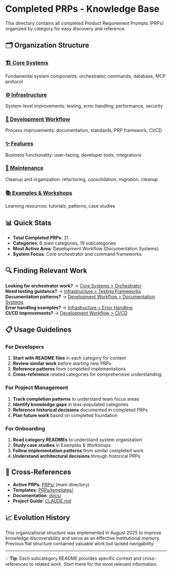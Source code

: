 # Completed PRPs - Knowledge Base

This directory contains all completed Product Requirement Prompts (PRPs) organized by category for easy discovery and reference.

## 🗂️ Organization Structure

### [🏗️ Core Systems](./core-systems/)
Fundamental system components: orchestrator, commands, database, MCP protocol

### [⚙️ Infrastructure](./infrastructure/)
System-level improvements: testing, error handling, performance, security

### [🔄 Development Workflow](./development-workflow/)
Process improvements: documentation, standards, PRP framework, CI/CD

### [✨ Features](./features/)
Business functionality: user-facing, developer tools, integrations

### [🔧 Maintenance](./maintenance/)
Cleanup and organization: refactoring, consolidation, migration, cleanup

### [📚 Examples & Workshops](./examples-and-workshops/)
Learning resources: tutorials, patterns, case studies

## 📊 Quick Stats

- **Total Completed PRPs**: 31
- **Categories**: 6 main categories, 19 subcategories
- **Most Active Area**: Development Workflow (Documentation Systems)
- **System Focus**: Core orchestrator and command frameworks

## 🔍 Finding Relevant Work

**Looking for orchestrator work?** → [Core Systems > Orchestrator](./core-systems/orchestrator/)  
**Need testing guidance?** → [Infrastructure > Testing Frameworks](./infrastructure/testing-frameworks/)  
**Documentation patterns?** → [Development Workflow > Documentation Systems](./development-workflow/documentation-systems/)  
**Error handling examples?** → [Infrastructure > Error Handling](./infrastructure/error-handling/)  
**CI/CD improvements?** → [Development Workflow > CI/CD](./development-workflow/ci-cd/)  

## 📋 Usage Guidelines

### For Developers
1. **Start with README files** in each category for context
2. **Review similar work** before starting new PRPs
3. **Reference patterns** from completed implementations
4. **Cross-reference** related categories for comprehensive understanding

### For Project Management
1. **Track completion patterns** to understand team focus areas
2. **Identify knowledge gaps** in less-populated categories
3. **Reference historical decisions** documented in completed PRPs
4. **Plan future work** based on completed foundation

### For Onboarding
1. **Read category READMEs** to understand system organization
2. **Study case studies** in Examples & Workshops
3. **Follow implementation patterns** from similar completed work
4. **Understand architectural decisions** through historical PRPs

## 🔗 Cross-References

- **Active PRPs**: [PRPs/](../) (main directory)
- **Templates**: [PRPs/templates/](../templates/)
- **Documentation**: [docs/](../../docs/)
- **Project Guide**: [CLAUDE.md](../../CLAUDE.md)

## 📈 Evolution History

This organizational structure was implemented in August 2025 to improve knowledge discoverability and serve as an effective institutional memory. Previous flat structure contained valuable work but lacked navigability.

---

💡 **Tip**: Each subcategory README provides specific context and cross-references to related work. Start there for the most relevant information.